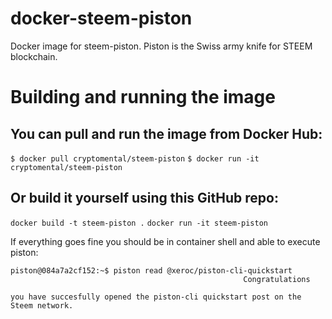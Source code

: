 # docker-steem-piston
Docker image for steem-piston. Piston is the Swiss army knife for STEEM blockchain.


# Building and running the image

## You can pull and run the image from Docker Hub:

`$ docker pull cryptomental/steem-piston`
`$ docker run -it cryptomental/steem-piston`

## Or build it yourself using this GitHub repo:

`docker build -t steem-piston .`
`docker run -it steem-piston`

If everything goes fine you should be in container shell and able to execute piston:


```
piston@084a7a2cf152:~$ piston read @xeroc/piston-cli-quickstart
                                                    Congratulations                                                     

you have succesfully opened the piston-cli quickstart post on the Steem network.
```
